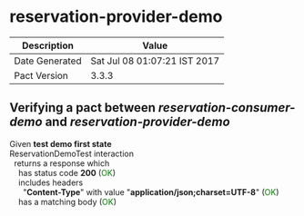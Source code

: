 # reservation-provider-demo

| Description    | Value |
| -------------- | ----- |
| Date Generated | Sat Jul 08 01:07:21 IST 2017 |
| Pact Version   | 3.3.3 |

## Verifying a pact between _reservation-consumer-demo_ and _reservation-provider-demo_

Given **test demo first state**  
ReservationDemoTest interaction  
&nbsp;&nbsp;returns a response which  
&nbsp;&nbsp;&nbsp;&nbsp;has status code **200** (<span style='color:green'>OK</span>)  
&nbsp;&nbsp;&nbsp;&nbsp;includes headers  
&nbsp;&nbsp;&nbsp;&nbsp;&nbsp;&nbsp;"**Content-Type**" with value "**application/json;charset=UTF-8**" (<span style='color:green'>OK</span>)  
&nbsp;&nbsp;&nbsp;&nbsp;has a matching body (<span style='color:green'>OK</span>)  
